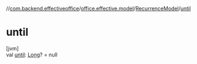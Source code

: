 //[com.backend.effectiveoffice](../../../index.md)/[office.effective.model](../index.md)/[RecurrenceModel](index.md)/[until](until.md)

# until

[jvm]\
val [until](until.md): [Long](https://kotlinlang.org/api/latest/jvm/stdlib/kotlin/-long/index.html)? = null
